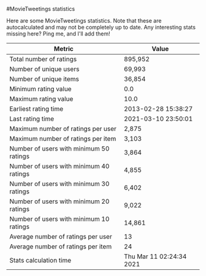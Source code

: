 #MovieTweetings statistics

Here are some MovieTweetings statistics. Note that these are autocalculated and may not be completely up to date. Any interesting stats missing here? Ping me, and I'll add them!

Metric | Value
--- | ---
Total number of ratings                 | 895,952
Number of unique users                  | 69,993
Number of unique items                  | 36,854
Minimum rating value                    | 0.0
Maximum rating value                    | 10.0
Earliest rating time                    | 2013-02-28 15:38:27
Last rating time                        | 2021-03-10 23:50:01
Maximum number of ratings per user      | 2,875
Maximum number of ratings per item      | 3,103
Number of users with minimum 50 ratings | 3,864
Number of users with minimum 40 ratings | 4,855
Number of users with minimum 30 ratings | 6,402
Number of users with minimum 20 ratings | 9,022
Number of users with minimum 10 ratings | 14,861
Average number of ratings per user      | 13
Average number of ratings per item      | 24
Stats calculation time                  | Thu Mar 11 02:24:34 2021

